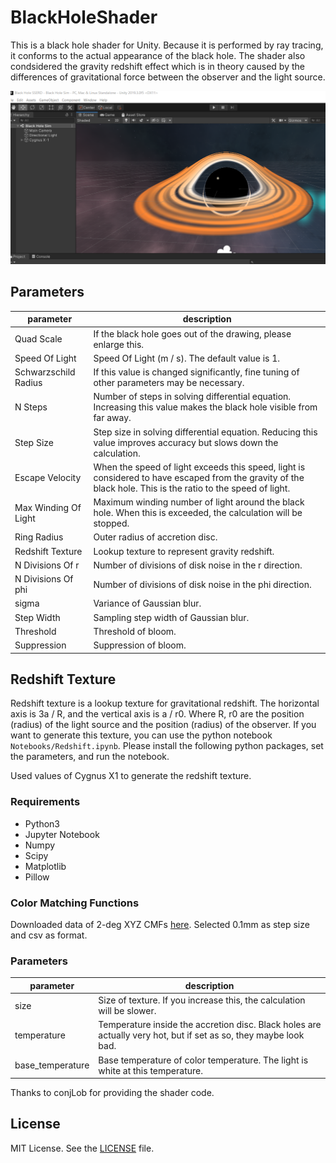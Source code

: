 # BlackHoleShader

This is a black hole shader for Unity. Because it is performed by ray tracing, it conforms to the actual appearance of the black hole. 
The shader also condsidered the gravity redshift effect which is in theory caused by the differences of gravitational force between the observer and the light source.

<p align="center">
  <img width="800px" src="https://github.com/ReanSchwarzer1/Cygnus-X1/blob/main/Unity%20Sim%20of%20a%20Black%20Hole/Black%20Hole%20SSERD/BBH.PNG">
</p>

## Parameters
| parameter | description |
| --- | --- |
| Quad Scale | If the black hole goes out of the drawing, please enlarge this. |
| Speed Of Light | Speed Of Light (m / s). The default value is 1. |
| Schwarzschild Radius | If this value is changed significantly, fine tuning of other parameters may be necessary. |
| N Steps | Number of steps in solving differential equation. Increasing this value makes the black hole visible from far away. |
| Step Size | Step size in solving differential equation. Reducing this value improves accuracy but slows down the calculation. |
| Escape Velocity | When the speed of light exceeds this speed, light is considered to have escaped from the gravity of the black hole. This is the ratio to the speed of light. |
| Max Winding Of Light | Maximum winding number of light around the black hole. When this is exceeded, the calculation will be stopped. |
| Ring Radius | Outer radius of accretion disc. |
| Redshift Texture | Lookup texture to represent gravity redshift. |
| N Divisions Of r | Number of divisions of disk noise in the r direction. |
| N Divisions Of phi | Number of divisions of disk noise in the phi direction. |
| sigma | Variance of Gaussian blur. |
| Step Width | Sampling step width of Gaussian blur. |
| Threshold | Threshold of bloom. |
| Suppression | Suppression of bloom. |

## Redshift Texture
Redshift texture is a lookup texture for gravitational redshift.
The horizontal axis is 3a / R, and the vertical axis is a / r0.
Where R, r0 are the position (radius) of the light source and the position (radius) of the observer.
If you want to generate this texture, you can use the python notebook `Notebooks/Redshift.ipynb`.
Please install the following python packages, set the parameters, and run the notebook.

Used values of Cygnus X1 to generate the redshift texture.

### Requirements
* Python3
* Jupyter Notebook
* Numpy
* Scipy
* Matplotlib
* Pillow

### Color Matching Functions
Downloaded data of 2-deg XYZ CMFs [here](http://cvrl.ucl.ac.uk/cmfs.htm). Selected 0.1mm as step size and csv as format.
### Parameters
| parameter | description |
| --- | --- |
| size | Size of texture. If you increase this, the calculation will be slower. |
| temperature | Temperature inside the accretion disc. Black holes are actually very hot, but if set as so, they maybe look bad. |
| base_temperature | Base temperature of color temperature. The light is white at this temperature. |



Thanks to conjLob for providing the shader code.

## License
MIT License. See the [LICENSE](./LICENSE) file.

















<img src = "">
